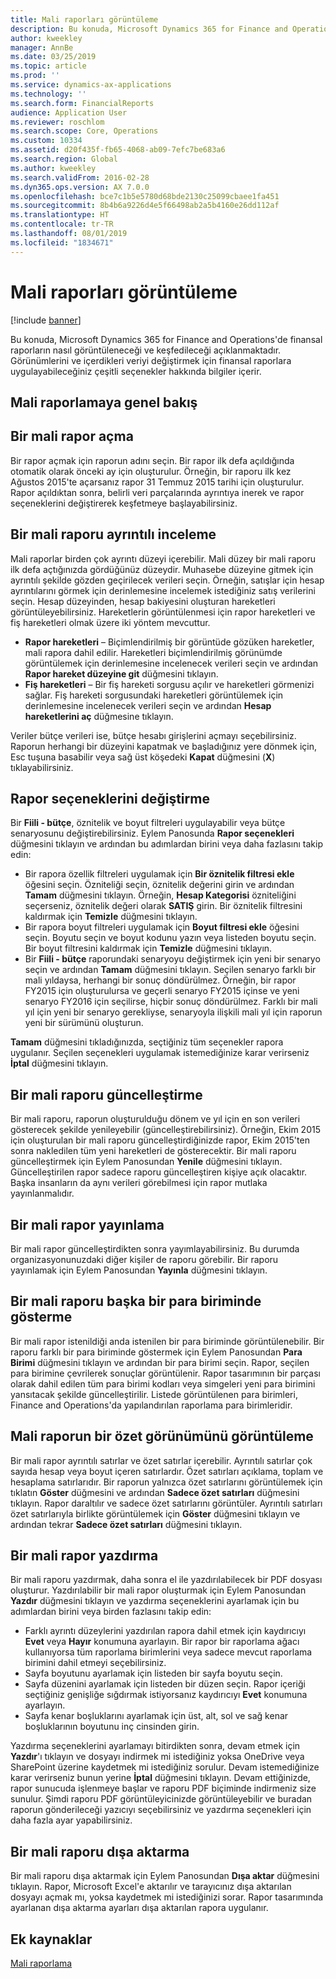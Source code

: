 ```yaml
---
title: Mali raporları görüntüleme
description: Bu konuda, Microsoft Dynamics 365 for Finance and Operations'de finansal raporların nasıl görüntüleneceği ve keşfedileceği açıklanmaktadır. Görünümlerini ve içerdikleri veriyi değiştirmek için finansal raporlara uygulayabileceğiniz çeşitli seçenekler hakkında bilgiler içerir.
author: kweekley
manager: AnnBe
ms.date: 03/25/2019
ms.topic: article
ms.prod: ''
ms.service: dynamics-ax-applications
ms.technology: ''
ms.search.form: FinancialReports
audience: Application User
ms.reviewer: roschlom
ms.search.scope: Core, Operations
ms.custom: 10334
ms.assetid: d20f435f-fb65-4068-ab09-7efc7be683a6
ms.search.region: Global
ms.author: kweekley
ms.search.validFrom: 2016-02-28
ms.dyn365.ops.version: AX 7.0.0
ms.openlocfilehash: bce7c1b5e5780d68bde2130c25099cbaee1fa451
ms.sourcegitcommit: 8b4b6a9226d4e5f66498ab2a5b4160e26dd112af
ms.translationtype: HT
ms.contentlocale: tr-TR
ms.lasthandoff: 08/01/2019
ms.locfileid: "1834671"
---
```

# <a name="view-financial-reports"></a>Mali raporları görüntüleme

[!include [banner](../includes/banner.md)]

Bu konuda, Microsoft Dynamics 365 for Finance and Operations'de finansal raporların nasıl görüntüleneceği ve keşfedileceği açıklanmaktadır. Görünümlerini ve içerdikleri veriyi değiştirmek için finansal raporlara uygulayabileceğiniz çeşitli seçenekler hakkında bilgiler içerir.

<a name="financial-reporting-overview"></a>Mali raporlamaya genel bakış
----------------------------

## <a name="open-a-financial-report"></a>Bir mali rapor açma
Bir rapor açmak için raporun adını seçin. Bir rapor ilk defa açıldığında otomatik olarak önceki ay için oluşturulur. Örneğin, bir raporu ilk kez Ağustos 2015'te açarsanız rapor 31 Temmuz 2015 tarihi için oluşturulur. Rapor açıldıktan sonra, belirli veri parçalarında ayrıntıya inerek ve rapor seçeneklerini değiştirerek keşfetmeye başlayabilirsiniz.

## <a name="drill-down-on-a-financial-report"></a>Bir mali raporu ayrıntılı inceleme
Mali raporlar birden çok ayrıntı düzeyi içerebilir. Mali düzey bir mali raporu ilk defa açtığınızda gördüğünüz düzeydir. Muhasebe düzeyine gitmek için ayrıntılı şekilde gözden geçirilecek verileri seçin. Örneğin, satışlar için hesap ayrıntılarını görmek için derinlemesine incelemek istediğiniz satış verilerini seçin. Hesap düzeyinden, hesap bakiyesini oluşturan hareketleri görüntüleyebilirsiniz. Hareketlerin görüntülenmesi için rapor hareketleri ve fiş hareketleri olmak üzere iki yöntem mevcuttur.

-   **Rapor hareketleri** – Biçimlendirilmiş bir görüntüde gözüken hareketler, mali rapora dahil edilir. Hareketleri biçimlendirilmiş görünümde görüntülemek için derinlemesine incelenecek verileri seçin ve ardından **Rapor hareket düzeyine git** düğmesini tıklayın.
-   **Fiş hareketleri** – Bir fiş hareketi sorgusu açılır ve hareketleri görmenizi sağlar. Fiş hareketi sorgusundaki hareketleri görüntülemek için derinlemesine incelenecek verileri seçin ve ardından **Hesap hareketlerini aç** düğmesine tıklayın.

Veriler bütçe verileri ise, bütçe hesabı girişlerini açmayı seçebilirsiniz. Raporun herhangi bir düzeyini kapatmak ve başladığınız yere dönmek için, Esc tuşuna basabilir veya sağ üst köşedeki **Kapat** düğmesini (**X**) tıklayabilirsiniz.

## <a name="change-report-options"></a>Rapor seçeneklerini değiştirme
Bir **Fiili - bütçe**, öznitelik ve boyut filtreleri uygulayabilir veya bütçe senaryosunu değiştirebilirsiniz. Eylem Panosunda **Rapor seçenekleri** düğmesini tıklayın ve ardından bu adımlardan birini veya daha fazlasını takip edin:

-   Bir rapora özellik filtreleri uygulamak için **Bir öznitelik filtresi ekle** öğesini seçin. Özniteliği seçin, öznitelik değerini girin ve ardından **Tamam** düğmesini tıklayın. Örneğin, **Hesap Kategorisi** özniteliğini seçerseniz, öznitelik değeri olarak **SATIŞ** girin. Bir öznitelik filtresini kaldırmak için **Temizle** düğmesini tıklayın.
-   Bir rapora boyut filtreleri uygulamak için **Boyut filtresi ekle** öğesini seçin. Boyutu seçin ve boyut kodunu yazın veya listeden boyutu seçin. Bir boyut filtresini kaldırmak için **Temizle** düğmesini tıklayın.
-   Bir **Fiili - bütçe** raporundaki senaryoyu değiştirmek için yeni bir senaryo seçin ve ardından **Tamam** düğmesini tıklayın. Seçilen senaryo farklı bir mali yıldaysa, herhangi bir sonuç döndürülmez. Örneğin, bir rapor FY2015 için oluşturulursa ve geçerli senaryo FY2015 içinse ve yeni senaryo FY2016 için seçilirse, hiçbir sonuç döndürülmez. Farklı bir mali yıl için yeni bir senaryo gerekliyse, senaryoyla ilişkili mali yıl için raporun yeni bir sürümünü oluşturun.

**Tamam** düğmesini tıkladığınızda, seçtiğiniz tüm seçenekler rapora uygulanır. Seçilen seçenekleri uygulamak istemediğinize karar verirseniz **İptal** düğmesini tıklayın.

## <a name="update-a-financial-report"></a>Bir mali raporu güncelleştirme
Bir mali raporu, raporun oluşturulduğu dönem ve yıl için en son verileri gösterecek şekilde yenileyebilir (güncelleştirebilirsiniz). Örneğin, Ekim 2015 için oluşturulan bir mali raporu güncelleştirdiğinizde rapor, Ekim 2015'ten sonra nakledilen tüm yeni hareketleri de gösterecektir. Bir mali raporu güncelleştirmek için Eylem Panosundan **Yenile** düğmesini tıklayın. Güncelleştirilen rapor sadece raporu güncelleştiren kişiye açık olacaktır. Başka insanların da aynı verileri görebilmesi için rapor mutlaka yayınlanmalıdır.

## <a name="publish-a-financial-report"></a>Bir mali rapor yayınlama
Bir mali rapor güncelleştirdikten sonra yayımlayabilirsiniz. Bu durumda organizasyonunuzdaki diğer kişiler de raporu görebilir. Bir raporu yayınlamak için Eylem Panosundan **Yayınla** düğmesini tıklayın.

## <a name="display-a-financial-report-in-a-different-currency"></a>Bir mali raporu başka bir para biriminde gösterme
Bir mali rapor istenildiği anda istenilen bir para biriminde görüntülenebilir. Bir raporu farklı bir para biriminde göstermek için Eylem Panosundan **Para Birimi** düğmesini tıklayın ve ardından bir para birimi seçin. Rapor, seçilen para birimine çevrilerek sonuçlar görüntülenir. Rapor tasarımının bir parçası olarak dahil edilen tüm para birimi kodları veya simgeleri yeni para birimini yansıtacak şekilde güncelleştirilir. Listede görüntülenen para birimleri, Finance and Operations'da yapılandırılan raporlama para birimleridir.

## <a name="display-a-summarized-view-of-the-financial-report"></a>Mali raporun bir özet görünümünü görüntüleme
Bir mali rapor ayrıntılı satırlar ve özet satırlar içerebilir. Ayrıntılı satırlar çok sayıda hesap veya boyut içeren satırlardır. Özet satırları açıklama, toplam ve hesaplama satırlarıdır. Bir raporun yalnızca özet satırlarını görüntülemek için tıklatın **Göster** düğmesini ve ardından **Sadece özet satırları** düğmesini tıklayın. Rapor daraltılır ve sadece özet satırlarını görüntüler. Ayrıntılı satırları özet satırlarıyla birlikte görüntülemek için **Göster** düğmesini tıklayın ve ardından tekrar **Sadece özet satırları** düğmesini tıklayın.

## <a name="print-a-financial-report"></a>Bir mali rapor yazdırma
Bir mali raporu yazdırmak, daha sonra el ile yazdırılabilecek bir PDF dosyası oluşturur. Yazdırılabilir bir mali rapor oluşturmak için Eylem Panosundan **Yazdır** düğmesini tıklayın ve yazdırma seçeneklerini ayarlamak için bu adımlardan birini veya birden fazlasını takip edin:

-   Farklı ayrıntı düzeylerini yazdırılan rapora dahil etmek için kaydırıcıyı **Evet** veya **Hayır** konumuna ayarlayın. Bir rapor bir raporlama ağacı kullanıyorsa tüm raporlama birimlerini veya sadece mevcut raporlama birimini dahil etmeyi seçebilirsiniz.
-   Sayfa boyutunu ayarlamak için listeden bir sayfa boyutu seçin.
-   Sayfa düzenini ayarlamak için listeden bir düzen seçin. Rapor içeriği seçtiğiniz genişliğe sığdırmak istiyorsanız kaydırıcıyı **Evet** konumuna ayarlayın.
-   Sayfa kenar boşluklarını ayarlamak için üst, alt, sol ve sağ kenar boşluklarının boyutunu inç cinsinden girin.

Yazdırma seçeneklerini ayarlamayı bitirdikten sonra, devam etmek için **Yazdır**'ı tıklayın ve dosyayı indirmek mi istediğiniz yoksa OneDrive veya SharePoint üzerine kaydetmek mi istediğiniz sorulur. Devam istemediğinize karar verirseniz bunun yerine **İptal** düğmesini tıklayın. Devam ettiğinizde, rapor sunucuda işlenmeye başlar ve raporu PDF biçiminde indirmeniz size sunulur. Şimdi raporu PDF görüntüleyicinizde görüntüleyebilir ve buradan raporun gönderileceği yazıcıyı seçebilirsiniz ve yazdırma seçenekleri için daha fazla ayar yapabilirsiniz.

## <a name="export-a-financial-report"></a>Bir mali raporu dışa aktarma
Bir mali raporu dışa aktarmak için Eylem Panosundan **Dışa aktar** düğmesini tıklayın. Rapor, Microsoft Excel'e aktarılır ve tarayıcınız dışa aktarılan dosyayı açmak mı, yoksa kaydetmek mi istediğinizi sorar. Rapor tasarımında ayarlanan dışa aktarma ayarları dışa aktarılan rapora uygulanır.    

<a name="additional-resources"></a>Ek kaynaklar
--------

[Mali raporlama](../../dev-itpro/analytics/financial-reporting-intro.md)





